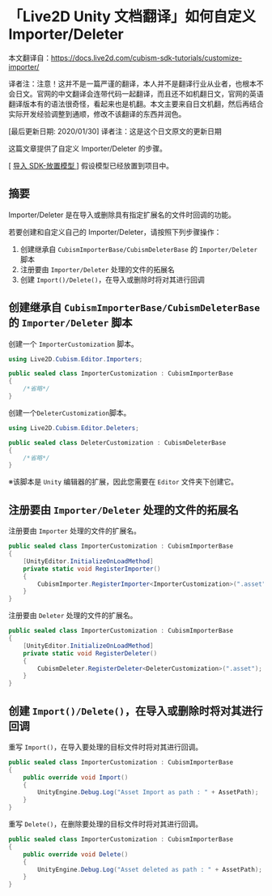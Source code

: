 # 「Live2D Unity 文档翻译」如何自定义Importer/Deleter

本文翻译自：https://docs.live2d.com/cubism-sdk-tutorials/customize-importer/

译者注：注意！这并不是一篇严谨的翻译，本人并不是翻译行业从业者，也根本不会日文。官网的中文翻译会连带代码一起翻译，而且还不如机翻日文，官网的英语翻译版本有的语法很奇怪，看起来也是机翻。本文主要来自日文机翻，然后再结合实际开发经验调整到通顺，修改不该翻译的东西并润色。

[最后更新日期: 2020/01/30] 译者注：这是这个日文原文的更新日期



这篇文章提供了自定义 Importer/Deleter 的步骤。

[ [导入 SDK-放置模型 ](https://docs.live2d.com/cubism-sdk-tutorials/getting-started/)] 假设模型已经放置到项目中。



## 摘要

Importer/Deleter 是在导入或删除具有指定扩展名的文件时回调的功能。

若要创建和自定义自己的 Importer/Deleter，请按照下列步骤操作：

1. 创建继承自 `CubismImporterBase/CubismDeleterBase` 的 `Importer/Deleter` 脚本
2. 注册要由 `Importer/Deleter`  处理的文件的拓展名
3. 创建 `Import()/Delete()`，在导入或删除时将对其进行回调

## 创建继承自 `CubismImporterBase/CubismDeleterBase` 的 `Importer/Deleter` 脚本

创建一个 `ImporterCustomization` 脚本。

```c#
using Live2D.Cubism.Editor.Importers;

public sealed class ImporterCustomization : CubismImporterBase
{
    /*省略*/
}
```

创建一个`DeleterCustomization`脚本。

```c#
using Live2D.Cubism.Editor.Deleters;

public sealed class DeleterCustomization : CubismDeleterBase
{
    /*省略*/
}
```

※该脚本是 `Unity` 编辑器的扩展，因此您需要在 `Editor` 文件夹下创建它。

## 注册要由 `Importer/Deleter`  处理的文件的拓展名

注册要由 `Importer` 处理的文件的扩展名。

```c#
public sealed class ImporterCustomization : CubismImporterBase
{
    [UnityEditor.InitializeOnLoadMethod]
    private static void RegisterImporter()
    {
        CubismImporter.RegisterImporter<ImporterCustomization>(".asset");
    }
}
```

注册要由 `Deleter` 处理的文件的扩展名。

```c#
public sealed class ImporterCustomization : CubismImporterBase
{
    [UnityEditor.InitializeOnLoadMethod]
    private static void RegisterDeleter()
    {
        CubismDeleter.RegisterDeleter<DeleterCustomization>(".asset");
    }
}
```

## 创建 `Import()/Delete()`，在导入或删除时将对其进行回调

重写 `Import()`，在导入要处理的目标文件时将对其进行回调。

```c#
public sealed class ImporterCustomization : CubismImporterBase
{
    public override void Import()
    {
        UnityEngine.Debug.Log("Asset Import as path : " + AssetPath);
    }
}
```

重写 `Delete()`，在删除要处理的目标文件时将对其进行回调。

```c#
public sealed class ImporterCustomization : CubismImporterBase
{
    public override void Delete()
    {
        UnityEngine.Debug.Log("Asset deleted as path : " + AssetPath);
    }
}
```


